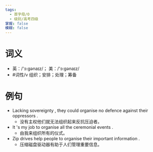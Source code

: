 ```yaml
---
tags:
  - 首字母/O
  - 级别/高考四级
掌握: false
模糊: false
---
```

# 词义
- 英：/'ɔ:gənaɪz/； 美：/'ɔ:gənaɪz/
- #词性/v  组织；安排；处理；筹备
# 例句
- Lacking sovereignty , they could organise no defence against their oppressors .
	- 没有主权他们就无法组织起来反抗压迫者。
- It 's my job to organise all the ceremonial events .
	- 由我来组织所有的仪式。
- Zip drives help people to organise their important information .
	- 压缩磁盘驱动器有助于人们管理重要信息。
